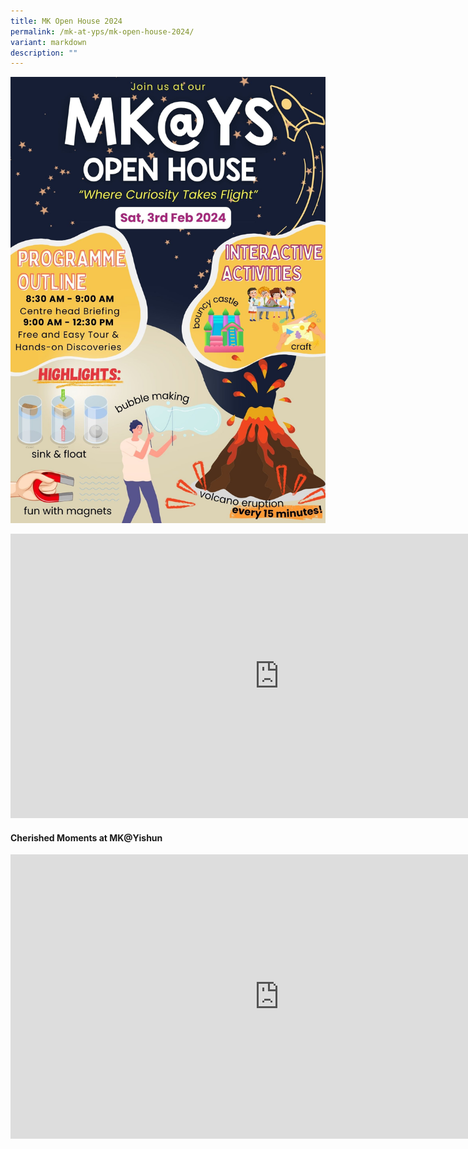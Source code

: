 ```yaml
---
title: MK Open House 2024
permalink: /mk-at-yps/mk-open-house-2024/
variant: markdown
description: ""
---
```

![](/images/Announcements/Mk/Open_House_Poster_2024.jpg)

<iframe allowfullscreen="true" height="455" width="860" frameborder="0" src="https://docs.google.com/presentation/d/e/2PACX-1vTRjvjT22_iBrOhQCE_8FNIjuY1Wvw-KTbiC5XWggmHWxAtK83zQ7fAOtL6NEs3hqAuhQx5E9k4nAtF/embed?start=true&amp;loop=true&amp;delayms=10000"></iframe>

#### **Cherished Moments at MK@Yishun**

<iframe height="455" width="860" allowfullscreen="true" frameborder="0" src="https://docs.google.com/presentation/d/e/2PACX-1vTuU3xOejeEcpEC-mL7tdYuY9AAzl_d4Y53hbxAuDlBZ8kP-Rywvpwm_UUYYIqg067blzuKvdhN_RDA/embed?start=true&amp;loop=true&amp;delayms=5000"></iframe>